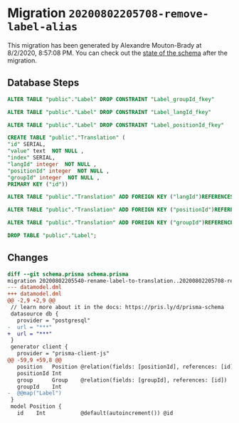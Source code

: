 # Migration `20200802205708-remove-label-alias`

This migration has been generated by Alexandre Mouton-Brady at 8/2/2020, 8:57:08 PM.
You can check out the [state of the schema](./schema.prisma) after the migration.

## Database Steps

```sql
ALTER TABLE "public"."Label" DROP CONSTRAINT "Label_groupId_fkey"

ALTER TABLE "public"."Label" DROP CONSTRAINT "Label_langId_fkey"

ALTER TABLE "public"."Label" DROP CONSTRAINT "Label_positionId_fkey"

CREATE TABLE "public"."Translation" (
"id" SERIAL,
"value" text  NOT NULL ,
"index" SERIAL,
"langId" integer  NOT NULL ,
"positionId" integer  NOT NULL ,
"groupId" integer  NOT NULL ,
PRIMARY KEY ("id"))

ALTER TABLE "public"."Translation" ADD FOREIGN KEY ("langId")REFERENCES "public"."Lang"("id") ON DELETE CASCADE ON UPDATE CASCADE

ALTER TABLE "public"."Translation" ADD FOREIGN KEY ("positionId")REFERENCES "public"."Position"("id") ON DELETE CASCADE ON UPDATE CASCADE

ALTER TABLE "public"."Translation" ADD FOREIGN KEY ("groupId")REFERENCES "public"."Group"("id") ON DELETE CASCADE ON UPDATE CASCADE

DROP TABLE "public"."Label";
```

## Changes

```diff
diff --git schema.prisma schema.prisma
migration 20200802205540-rename-label-to-translation..20200802205708-remove-label-alias
--- datamodel.dml
+++ datamodel.dml
@@ -2,9 +2,9 @@
 // learn more about it in the docs: https://pris.ly/d/prisma-schema
 datasource db {
   provider = "postgresql"
-  url = "***"
+  url = "***"
 }
 generator client {
   provider = "prisma-client-js"
@@ -59,9 +59,8 @@
   position   Position @relation(fields: [positionId], references: [id])
   positionId Int
   group      Group    @relation(fields: [groupId], references: [id])
   groupId    Int
-  @@map("Label")
 }
 model Position {
   id    Int           @default(autoincrement()) @id
```


